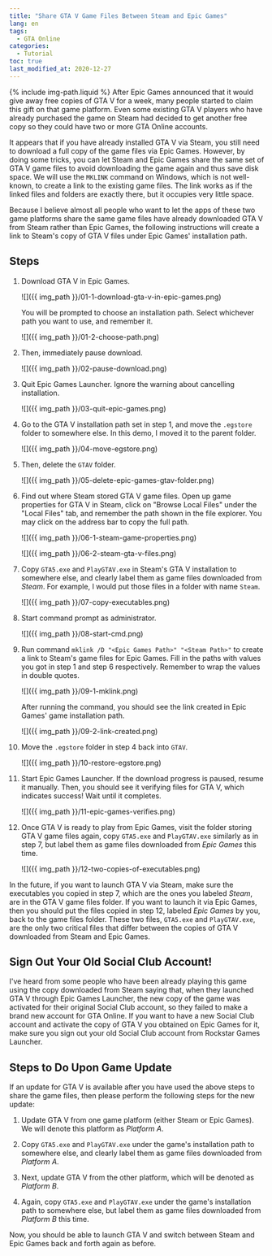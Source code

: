 ```yaml
---
title: "Share GTA V Game Files Between Steam and Epic Games"
lang: en
tags:
  - GTA Online
categories:
  - Tutorial
toc: true
last_modified_at: 2020-12-27
---
```

{% include img-path.liquid %}
After Epic Games announced that it would give away free copies of GTA V for a
week, many people started to claim this gift on that game platform. Even some
existing GTA V players who have already purchased the game on Steam had decided
to get another free copy so they could have two or more GTA Online accounts.

It appears that if you have already installed GTA V via Steam, you still need
to download a full copy of the game files via Epic Games. However, by doing
some tricks, you can let Steam and Epic Games share the same set of GTA V game
files to avoid downloading the game again and thus save disk space. We will use
the `MKLINK` command on Windows, which is not well-known, to create a link to
the existing game files. The link works as if the linked files and folders are
exactly there, but it occupies very little space.

Because I believe almost all people who want to let the apps of these two game
platforms share the same game files have already downloaded GTA V from Steam
rather than Epic Games, the following instructions will create a link to
Steam's copy of GTA V files under Epic Games' installation path.

## Steps

1.  Download GTA V in Epic Games.

    ![]({{ img_path }}/01-1-download-gta-v-in-epic-games.png)

    You will be prompted to choose an installation path. Select whichever path
    you want to use, and remember it.

    ![]({{ img_path }}/01-2-choose-path.png)

2.  Then, immediately pause download.

    ![]({{ img_path }}/02-pause-download.png)

3.  Quit Epic Games Launcher. Ignore the warning about cancelling installation.

    ![]({{ img_path }}/03-quit-epic-games.png)

4.  Go to the GTA V installation path set in step 1, and move the `.egstore`
    folder to somewhere else. In this demo, I moved it to the parent folder.

    ![]({{ img_path }}/04-move-egstore.png)

5.  Then, delete the `GTAV` folder.

    ![]({{ img_path }}/05-delete-epic-games-gtav-folder.png)

6.  Find out where Steam stored GTA V game files. Open up game properties for
    GTA V in Steam, click on "Browse Local Files" under the "Local Files" tab,
    and remember the path shown in the file explorer. You may click on the
    address bar to copy the full path.

    ![]({{ img_path }}/06-1-steam-game-properties.png)

    ![]({{ img_path }}/06-2-steam-gta-v-files.png)

7.  Copy `GTA5.exe` and `PlayGTAV.exe` in Steam's GTA V installation to
    somewhere else, and clearly label them as game files downloaded from
    *Steam*.  For example, I would put those files in a folder with name
    `Steam`.

    ![]({{ img_path }}/07-copy-executables.png)

8.  Start command prompt as administrator.

    ![]({{ img_path }}/08-start-cmd.png)

9.  Run command `mklink /D "<Epic Games Path>" "<Steam Path>"` to create a link
    to Steam's game files for Epic Games. Fill in the paths with values you got
    in step 1 and step 6 respectively. Remember to wrap the values in double
    quotes.

    ![]({{ img_path }}/09-1-mklink.png)

    After running the command, you should see the link created in Epic Games'
    game installation path.

    ![]({{ img_path }}/09-2-link-created.png)

10. Move the `.egstore` folder in step 4 back into `GTAV`.

    ![]({{ img_path }}/10-restore-egstore.png)

11. Start Epic Games Launcher. If the download progress is paused, resume it
    manually. Then, you should see it verifying files for GTA V, which
    indicates success! Wait until it completes.

    ![]({{ img_path }}/11-epic-games-verifies.png)

12. Once GTA V is ready to play from Epic Games, visit the folder storing GTA V
    game files again, copy `GTA5.exe` and `PlayGTAV.exe` similarly as in step
    7, but label them as game files downloaded from *Epic Games* this time.

    ![]({{ img_path }}/12-two-copies-of-executables.png)

In the future, if you want to launch GTA V via Steam, make sure the executables
you copied in step 7, which are the ones you labeled *Steam*, are in the GTA V
game files folder. If you want to launch it via Epic Games, then you should put
the files copied in step 12, labeled *Epic Games* by you, back to the game
files folder. These two files, `GTA5.exe` and `PlayGTAV.exe`, are the only two
critical files that differ between the copies of GTA V downloaded from Steam
and Epic Games.

## Sign Out Your Old Social Club Account!

I've heard from some people who have been already playing this game using the
copy downloaded from Steam saying that, when they launched GTA V through Epic
Games Launcher, the new copy of the game was activated for their original
Social Club account, so they failed to make a brand new account for GTA Online.
If you want to have a new Social Club account and activate the copy of GTA V
you obtained on Epic Games for it, make sure you sign out your old Social Club
account from Rockstar Games Launcher.

## Steps to Do Upon Game Update

If an update for GTA V is available after you have used the above steps to
share the game files, then please perform the following steps for the new
update:

1.  Update GTA V from one game platform (either Steam or Epic Games). We will
    denote this platform as *Platform A*.

2.  Copy `GTA5.exe` and `PlayGTAV.exe` under the game's installation path to
    somewhere else, and clearly label them as game files downloaded from
    *Platform A*.

3.  Next, update GTA V from the other platform, which will be denoted as
    *Platform B*.

4.  Again, copy `GTA5.exe` and `PlayGTAV.exe` under the game's installation
    path to somewhere else, but label them as game files downloaded from
    *Platform B* this time.

Now, you should be able to launch GTA V and switch between Steam and Epic Games
back and forth again as before.
